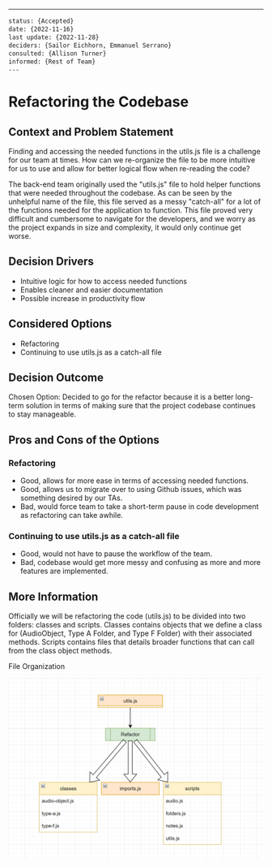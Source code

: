 ---
    status: {Accepted}
    date: {2022-11-16}
    last update: {2022-11-28}
    deciders: {Sailor Eichhorn, Emmanuel Serrano}
    consulted: {Allison Turner}
    informed: {Rest of Team}
    ---

# Refactoring the Codebase

## Context and Problem Statement

Finding and accessing the needed functions in the utils.js file is a challenge for our team at times. How can we re-organize the file to be more intuitive for us to use and allow for better logical flow when re-reading the code?

The back-end team originally used the "utils.js" file to hold helper functions that were needed throughout the codebase. As can be seen by the unhelpful name of the file, this file served as a messy "catch-all" for a lot of the functions needed for the application to function. This file proved very difficult and cumbersome to navigate for the developers, and we worry as the project expands in size and complexity, it would only continue get worse.


## Decision Drivers

- Intuitive logic for how to access needed functions
- Enables cleaner and easier documentation
- Possible increase in productivity flow 

## Considered Options

- Refactoring
- Continuing to use utils.js as a catch-all file
  
## Decision Outcome

Chosen Option: Decided to go for the refactor because it is a better long-term solution in terms of making sure that the project codebase continues to stay manageable.

## Pros and Cons of the Options

### Refactoring

- Good, allows for more ease in terms of accessing needed functions.
- Good, allows us to migrate over to using Github issues, which was something desired by our TAs.
- Bad, would force team to take a short-term pause in code development as refactoring can take awhile.

### Continuing to use utils.js as a catch-all file

- Good, would not have to pause the workflow of the team.
- Bad, codebase would get more messy and confusing as more and more features are implemented.

## More Information

Officially we will be refactoring the code (utils.js) to be divided into two folders: classes and scripts. Classes contains objects that we define a class for (AudioObject, Type A Folder, and Type F Folder) with their associated methods. Scripts contains files that details broader functions that can call from the class object methods.

File Organization

![diagram](CodeRefactorVisual.png)